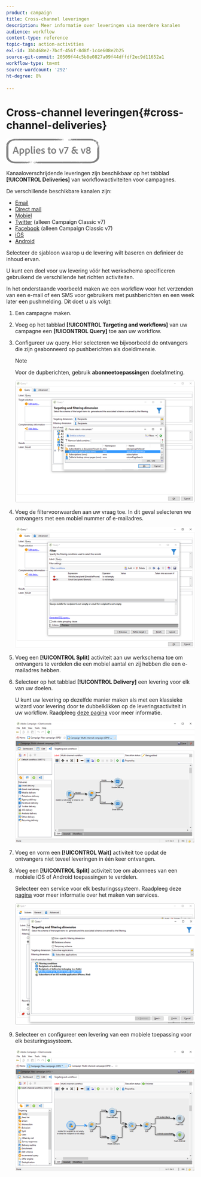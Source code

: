 ```yaml
---
product: campaign
title: Cross-channel leveringen
description: Meer informatie over leveringen via meerdere kanalen
audience: workflow
content-type: reference
topic-tags: action-activities
exl-id: 3bb468e2-7bcf-456f-8d8f-1c4e608e2b25
source-git-commit: 20509f44c5b8e0827a09f44dffdf2ec9d11652a1
workflow-type: tm+mt
source-wordcount: '292'
ht-degree: 8%

---
```


# Cross-channel leveringen{#cross-channel-deliveries}

![](../../assets/common.svg)

Kanaaloverschrijdende leveringen zijn beschikbaar op het tabblad **[!UICONTROL Deliveries]** van workflowactiviteiten voor campagnes.

De verschillende beschikbare kanalen zijn:

* [Email](../../delivery/using/about-email-channel.md)
* [Direct mail](../../delivery/using/about-direct-mail-channel.md)
* [Mobiel](../../delivery/using/sms-channel.md)
* [Twitter](../../social/using/publishing-on-twitter.md)  (alleen Campaign Classic v7)
* [Facebook](../../social/using/publishing-on-facebook.md)  (alleen Campaign Classic v7)
* [iOS](../../delivery/using/create-notifications-ios.md)
* [Android](../../delivery/using/create-notifications-android.md)

Selecteer de sjabloon waarop u de levering wilt baseren en definieer de inhoud ervan.

U kunt een doel voor uw levering vóór het werkschema specificeren gebruikend de verschillende het richten activiteiten.

In het onderstaande voorbeeld maken we een workflow voor het verzenden van een e-mail of een SMS voor gebruikers met pushberichten en een week later een pushmelding. Dit doet u als volgt:

1. Een campagne maken.
1. Voeg op het tabblad **[!UICONTROL Targeting and workflows]** van uw campagne een **[!UICONTROL Query]** toe aan uw workflow.
1. Configureer uw query. Hier selecteren we bijvoorbeeld de ontvangers die zijn geabonneerd op pushberichten als doeldimensie.

   >[!NOTE]
   >
   >Voor de dupberichten, gebruik **abonneetoepassingen** doelafmeting.

   ![](assets/cross_channel_delivery_1.png)

1. Voeg de filtervoorwaarden aan uw vraag toe. In dit geval selecteren we ontvangers met een mobiel nummer of e-mailadres.

   ![](assets/cross_channel_delivery_2.png)

1. Voeg een **[!UICONTROL Split]** activiteit aan uw werkschema toe om ontvangers te verdelen die een mobiel aantal en zij hebben die een e-mailadres hebben.
1. Selecteer op het tabblad **[!UICONTROL Delivery]** een levering voor elk van uw doelen.

   U kunt uw levering op dezelfde manier maken als met een klassieke wizard voor levering door te dubbelklikken op de leveringsactiviteit in uw workflow. Raadpleeg [deze pagina](../../delivery/using/about-email-channel.md) voor meer informatie.

   ![](assets/cross_channel_delivery_3.png)

1. Voeg en vorm een **[!UICONTROL Wait]** activiteit toe opdat de ontvangers niet teveel leveringen in één keer ontvangen.
1. Voeg een **[!UICONTROL Split]** activiteit toe om abonnees van een mobiele iOS of Android toepassingen te verdelen.

   Selecteer een service voor elk besturingssysteem. Raadpleeg deze [pagina](../../delivery/using/configuring-the-mobile-application.md) voor meer informatie over het maken van services.

   ![](assets/cross_channel_delivery_4.png)

1. Selecteer en configureer een levering van een mobiele toepassing voor elk besturingssysteem.

   ![](assets/cross_channel_delivery_5.png)
